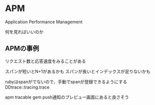 # APM

Application Performance Management

何を見ればいいのか

## APMの事例

リクエスト数と応答速度をみることがある

スパンが短いとN+1があるかも
スパンが長いとインデックスが足りないかも

rubyはspanがでないので、手動でspanが登録できるようにする
DDtrace::tracing.trace

apm tracable gem
push通知のプレビュー画面にあると良さそう